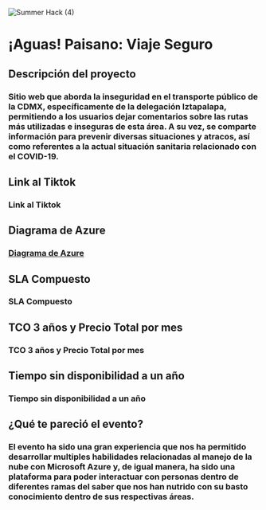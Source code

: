 ![Summer Hack (4)](https://user-images.githubusercontent.com/9124597/127756851-c8627116-f177-4198-966d-9003016d2060.png)

# ¡Aguas! Paisano: Viaje Seguro

## Descripción del proyecto
### Sitio web que aborda la inseguridad en el transporte público de la CDMX, específicamente de la delegación Iztapalapa, permitiendo a los usuarios dejar comentarios sobre las rutas más utilizadas e inseguras de esta área. A su vez, se comparte información para prevenir diversas situaciones y atracos, así como referentes a la actual situación sanitaria relacionado con el COVID-19.

## Link al Tiktok
### Link al Tiktok

## Diagrama de Azure
### [Diagrama de Azure](https://storageaccountpaisa977a.blob.core.windows.net/containersh/Diagrama%20de%20Azure.png?sp=r&st=2021-08-01T08:53:18Z&se=2021-08-01T16:53:18Z&spr=https&sv=2020-08-04&sr=b&sig=VoXtjie8JG0bflesNXpiyyT%2FIkw47jPZvip7n51Hqp0%3D)

## SLA Compuesto
### SLA Compuesto

## TCO 3 años y Precio Total por mes
### TCO 3 años y Precio Total por mes

## Tiempo sin disponibilidad a un año
### Tiempo sin disponibilidad a un año

## ¿Qué te pareció el evento?
### El evento ha sido una gran experiencia que nos ha permitido desarrollar multiples habilidades relacionadas al manejo de la nube con Microsoft Azure y, de igual manera, ha sido una plataforma para poder interactuar con personas dentro de diferentes ramas del saber que nos han nutrido con su basto conocimiento dentro de sus respectivas áreas.
